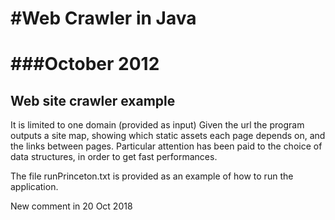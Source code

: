 #Web Crawler in Java
==============================
###October 2012
==============================

## 	Web site crawler example
It is limited to one domain (provided as input)
Given the url the program outputs a site map, showing which static assets each page depends on, and the links between pages.
Particular attention has been paid to the choice of data structures, in order to get fast performances.

The file runPrinceton.txt is provided as an example of how to run the application.

New comment in 20 Oct 2018
